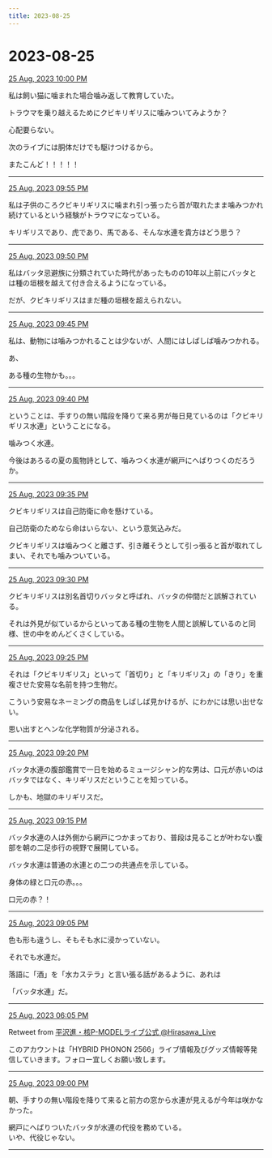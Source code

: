```yaml
---
title: 2023-08-25
---
```

# 2023-08-25

[25 Aug, 2023 10:00 PM](https://twitter.com/hirasawa/status/1695058463200604446#m)

私は飼い猫に噛まれた場合噛み返して教育していた。  
  
トラウマを乗り越えるためにクビキリギリスに噛みついてみようか？  
  
心配要らない。  
  
次のライブには胴体だけでも駆けつけるから。  
  
またこんど！！！！！

---

[25 Aug, 2023 09:55 PM](https://twitter.com/hirasawa/status/1695057185129324990#m)

私は子供のころクビキリギリスに噛まれ引っ張ったら首が取れたまま噛みつかれ続けているという経験がトラウマになっている。  
  
キリギリスであり、虎であり、馬である、そんな水連を貴方はどう思う？

---

[25 Aug, 2023 09:50 PM](https://twitter.com/hirasawa/status/1695055926888403248#m)

私はバッタ忌避族に分類されていた時代があったものの10年以上前にバッタとは種の垣根を越えて付き合えるようになっている。  
  
だが、クビキリギリスはまだ種の垣根を超えられない。

---

[25 Aug, 2023 09:45 PM](https://twitter.com/hirasawa/status/1695054668584415666#m)

私は、動物には噛みつかれることは少ないが、人間にはしばしば噛みつかれる。  
  
あ、  
  
ある種の生物かも。。。

---

[25 Aug, 2023 09:40 PM](https://twitter.com/hirasawa/status/1695053410285072499#m)

ということは、手すりの無い階段を降りて来る男が毎日見ているのは「クビキリギリス水連」ということになる。  
  
噛みつく水連。  
  
今後はあろるの夏の風物詩として、噛みつく水連が網戸にへばりつくのだろうか。

---

[25 Aug, 2023 09:35 PM](https://twitter.com/hirasawa/status/1695052152190972053#m)

クビキリギリスは自己防衛に命を懸けている。  
  
自己防衛のためなら命はいらない、という意気込みだ。  
  
クビキリギリスは噛みつくと離さず、引き離そうとして引っ張ると首が取れてしまい、それでも噛みついている。

---

[25 Aug, 2023 09:30 PM](https://twitter.com/hirasawa/status/1695050894168215983#m)

クビキリギリスは別名首切りバッタと呼ばれ、バッタの仲間だと誤解されている。  
  
それは外見が似ているからといってある種の生物を人間と誤解しているのと同様、世の中をめんどくさくしている。

---

[25 Aug, 2023 09:25 PM](https://twitter.com/hirasawa/status/1695049635369234685#m)

それは「クビキリギリス」といって「首切り」と「キリギリス」の「きり」を重複させた安易な名前を持つ生物だ。  
  
こういう安易なネーミングの商品をしばしば見かけるが、にわかには思い出せない。  
  
思い出すとヘンな化学物質が分泌される。

---

[25 Aug, 2023 09:20 PM](https://twitter.com/hirasawa/status/1695048377161965900#m)

バッタ水連の腹部鑑賞で一日を始めるミュージシャン的な男は、口元が赤いのはバッタではなく、キリギリスだということを知っている。  
  
しかも、地獄のキリギリスだ。

---

[25 Aug, 2023 09:15 PM](https://twitter.com/hirasawa/status/1695047119554683081#m)

バッタ水連の人は外側から網戸につかまっており、普段は見ることが叶わない腹部を朝の二足歩行の視野で展開している。  
  
バッタ水連は普通の水連との二つの共通点を示している。  
  
身体の緑と口元の赤。。。  
  
口元の赤？！

---

[25 Aug, 2023 09:05 PM](https://twitter.com/hirasawa/status/1695044602569633813#m)

色も形も違うし、そもそも水に浸かっていない。  
  
それでも水連だ。  
  
落語に「酒」を「水カステラ」と言い張る話があるように、あれは  
  
「バッタ水連」だ。

---

[25 Aug, 2023 06:05 PM](https://twitter.com/Hirasawa_Live/status/1694999306783334820#m)

Retweet from [平沢進・核P-MODELライブ公式 @Hirasawa_Live](https://twitter.com/Hirasawa_Live)

このアカウントは「HYBRID PHONON 2566」ライブ情報及びグッズ情報等発信していきます。フォロー宜しくお願い致します。

---

[25 Aug, 2023 09:00 PM](https://twitter.com/hirasawa/status/1695043349479055703#m)

朝、手すりの無い階段を降りて来ると前方の窓から水連が見えるが今年は咲かなかった。  
  
網戸にへばりついたバッタが水連の代役を務めている。  
いや、代役じゃない。

---

